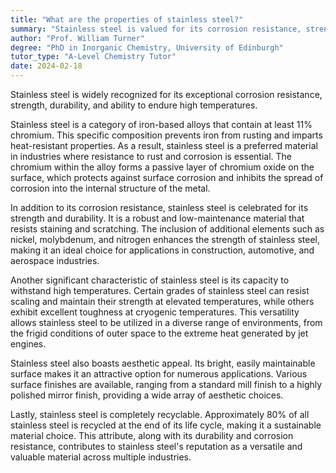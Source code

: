 ```yaml
---
title: "What are the properties of stainless steel?"
summary: "Stainless steel is valued for its corrosion resistance, strength, durability, and high-temperature resilience, making it a preferred material in various applications."
author: "Prof. William Turner"
degree: "PhD in Inorganic Chemistry, University of Edinburgh"
tutor_type: "A-Level Chemistry Tutor"
date: 2024-02-18
---
```


Stainless steel is widely recognized for its exceptional corrosion resistance, strength, durability, and ability to endure high temperatures.

Stainless steel is a category of iron-based alloys that contain at least $11\%$ chromium. This specific composition prevents iron from rusting and imparts heat-resistant properties. As a result, stainless steel is a preferred material in industries where resistance to rust and corrosion is essential. The chromium within the alloy forms a passive layer of chromium oxide on the surface, which protects against surface corrosion and inhibits the spread of corrosion into the internal structure of the metal.

In addition to its corrosion resistance, stainless steel is celebrated for its strength and durability. It is a robust and low-maintenance material that resists staining and scratching. The inclusion of additional elements such as nickel, molybdenum, and nitrogen enhances the strength of stainless steel, making it an ideal choice for applications in construction, automotive, and aerospace industries.

Another significant characteristic of stainless steel is its capacity to withstand high temperatures. Certain grades of stainless steel can resist scaling and maintain their strength at elevated temperatures, while others exhibit excellent toughness at cryogenic temperatures. This versatility allows stainless steel to be utilized in a diverse range of environments, from the frigid conditions of outer space to the extreme heat generated by jet engines.

Stainless steel also boasts aesthetic appeal. Its bright, easily maintainable surface makes it an attractive option for numerous applications. Various surface finishes are available, ranging from a standard mill finish to a highly polished mirror finish, providing a wide array of aesthetic choices.

Lastly, stainless steel is completely recyclable. Approximately $80\%$ of all stainless steel is recycled at the end of its life cycle, making it a sustainable material choice. This attribute, along with its durability and corrosion resistance, contributes to stainless steel's reputation as a versatile and valuable material across multiple industries.
    